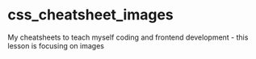 # css_cheatsheet_images
 My cheatsheets to teach myself coding and frontend development - this lesson is focusing on images

